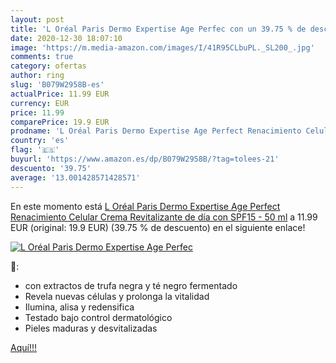 ```yaml
---
layout: post
title: 'L Oréal Paris Dermo Expertise Age Perfec con un 39.75 % de descuento'
date: 2020-12-30 18:07:10
image: 'https://m.media-amazon.com/images/I/41R95CLbuPL._SL200_.jpg'
comments: true
category: ofertas
author: ring
slug: 'B079W2958B-es'
actualPrice: 11.99 EUR
currency: EUR
price: 11.99
comparePrice: 19.9 EUR
prodname: 'L Oréal Paris Dermo Expertise Age Perfect Renacimiento Celular Crema Revitalizante de día con SPF15 - 50 ml'
country: 'es'
flag: '🇪🇸'
buyurl: 'https://www.amazon.es/dp/B079W2958B/?tag=tolees-21'
descuento: '39.75'
average: '13.001428571428571'
---
```


En este momento está [L Oréal Paris Dermo Expertise Age Perfect Renacimiento Celular Crema Revitalizante de día con SPF15 - 50 ml](https://www.amazon.es/dp/B079W2958B/?tag=tolees-21) a 11.99 EUR (original: 19.9 EUR) (39.75 %  de descuento) en el siguiente enlace!

[![L Oréal Paris Dermo Expertise Age Perfec](https://m.media-amazon.com/images/I/41R95CLbuPL._SL200_.jpg)](https://www.amazon.es/dp/B079W2958B/?tag=tolees-21)

🔎:

- con extractos de trufa negra y té negro fermentado
- Revela nuevas células y prolonga la vitalidad
- Ilumina, alisa y redensifica
- Testado bajo control dermatológico
- Pieles maduras y desvitalizadas

[Aquí!!!](https://www.amazon.es/dp/B079W2958B/?tag=tolees-21)
